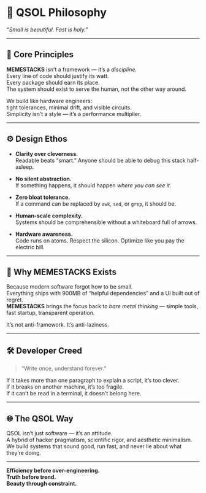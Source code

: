 # 🧠 QSOL Philosophy  
*“Small is beautiful. Fast is holy.”*

---

## 🧩 Core Principles
**MEMESTACKS** isn’t a framework — it’s a *discipline.*  
Every line of code should justify its watt.  
Every package should earn its place.  
The system should exist to serve the human, not the other way around.

We build like hardware engineers:  
tight tolerances, minimal drift, and visible circuits.  
Simplicity isn’t a style — it’s a performance multiplier.

---

## ⚙️ Design Ethos
- **Clarity over cleverness.**  
  Readable beats “smart.” Anyone should be able to debug this stack half-asleep.  

- **No silent abstraction.**  
  If something happens, it should happen *where you can see it.*  

- **Zero bloat tolerance.**  
  If a command can be replaced by `awk`, `sed`, or `grep`, it should be.  

- **Human-scale complexity.**  
  Systems should be comprehensible without a whiteboard full of arrows.  

- **Hardware awareness.**  
  Code runs on atoms. Respect the silicon. Optimize like you pay the electric bill.  

---

## 🔭 Why MEMESTACKS Exists
Because modern software forgot how to be small.  
Everything ships with 900MB of “helpful dependencies” and a UI built out of regret.  
**MEMESTACKS** brings the focus back to *bare metal thinking* — simple tools, fast startup, transparent operation.

It’s not anti-framework. It’s anti-laziness.

---

## 🛠️ Developer Creed
> “Write once, understand forever.”  

If it takes more than one paragraph to explain a script, it’s too clever.  
If it breaks on another machine, it’s too fragile.  
If it can’t be read in a terminal, it doesn’t belong here.

---

## 🌐 The QSOL Way
QSOL isn’t just software — it’s an attitude.  
A hybrid of hacker pragmatism, scientific rigor, and aesthetic minimalism.  
We build systems that sound good, run fast, and never lie about what they’re doing.

---

**Efficiency before over-engineering.**  
**Truth before trend.**  
**Beauty through constraint.**
